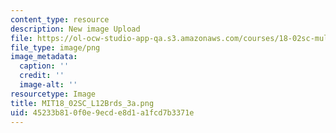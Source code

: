 ```yaml
---
content_type: resource
description: New image Upload
file: https://ol-ocw-studio-app-qa.s3.amazonaws.com/courses/18-02sc-multivariable-calculus-fall-2010/45233b810f0e9ecde8d1a1fcd7b3371e_MIT18_02SC_L12Brds_3a.png
file_type: image/png
image_metadata:
  caption: ''
  credit: ''
  image-alt: ''
resourcetype: Image
title: MIT18_02SC_L12Brds_3a.png
uid: 45233b81-0f0e-9ecd-e8d1-a1fcd7b3371e
---
```

